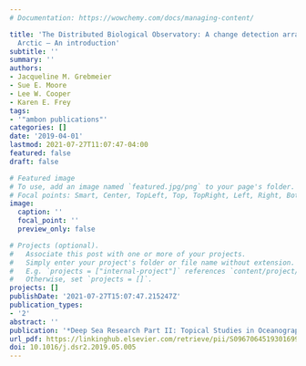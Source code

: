 ```yaml
---
# Documentation: https://wowchemy.com/docs/managing-content/

title: 'The Distributed Biological Observatory: A change detection array in the Pacific
  Arctic – An introduction'
subtitle: ''
summary: ''
authors:
- Jacqueline M. Grebmeier
- Sue E. Moore
- Lee W. Cooper
- Karen E. Frey
tags:
- '"ambon publications"'
categories: []
date: '2019-04-01'
lastmod: 2021-07-27T11:07:47-04:00
featured: false
draft: false

# Featured image
# To use, add an image named `featured.jpg/png` to your page's folder.
# Focal points: Smart, Center, TopLeft, Top, TopRight, Left, Right, BottomLeft, Bottom, BottomRight.
image:
  caption: ''
  focal_point: ''
  preview_only: false

# Projects (optional).
#   Associate this post with one or more of your projects.
#   Simply enter your project's folder or file name without extension.
#   E.g. `projects = ["internal-project"]` references `content/project/deep-learning/index.md`.
#   Otherwise, set `projects = []`.
projects: []
publishDate: '2021-07-27T15:07:47.215247Z'
publication_types:
- '2'
abstract: ''
publication: '*Deep Sea Research Part II: Topical Studies in Oceanography*'
url_pdf: https://linkinghub.elsevier.com/retrieve/pii/S0967064519301699
doi: 10.1016/j.dsr2.2019.05.005
---
```

